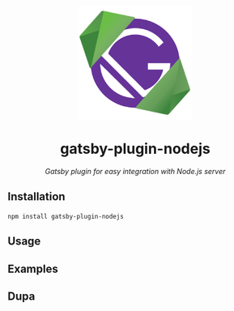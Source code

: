 <p align="center">
  <img align="center" src="./logo.png">
</p>
<p align="center">
  <h1 align="center">gatsby-plugin-nodejs</h1>
</p>
<p align="center"><i>Gatsby plugin for easy integration with Node.js server</i></p>

## Installation

```
npm install gatsby-plugin-nodejs
```

## Usage

## Examples

## Dupa
